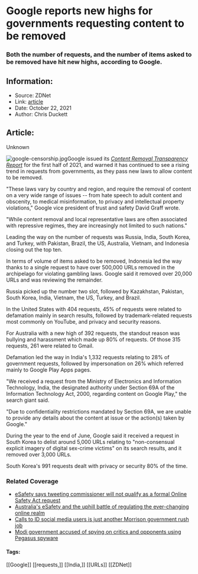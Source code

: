 # Google reports new highs for governments requesting content to be removed
### Both the number of requests, and the number of items asked to be removed have hit new highs, according to Google.

## Information:
+ Source: ZDNet
+ Link: [article](https://www.zdnet.com/article/google-reports-new-highs-for-governments-requesting-content-to-be-removed/)
+ Date: October 22, 2021
+ Author: Chris Duckett


## Article:
Unknown

![google-censorship.jpg](https://www.zdnet.com/a/img/resize/8881ec8974f863f4630c7927c8dd6f8484def482/2015/02/24/d532af83-2248-40d0-b3b8-d918843a220d/google-censorship.jpg?fit=bounds&auto=webp)Google issued its [*Content Removal Transparency Report*](https://blog.google/outreach-initiatives/public-policy/our-content-removal-transparency-report-january-june-2021/) for the first half of 2021, and warned it has continued to see a rising trend in requests from governments, as they pass new laws to allow content to be removed. 

"These laws vary by country and region, and require the removal of content on a very wide range of issues -- from hate speech to adult content and obscenity, to medical misinformation, to privacy and intellectual property violations," Google vice president of trust and safety David Graff wrote. 

"While content removal and local representative laws are often associated with repressive regimes, they are increasingly not limited to such nations." 

Leading the way on the number of requests was Russia, India, South Korea, and Turkey, with Pakistan, Brazil, the US, Australia, Vietnam, and Indonesia closing out the top ten. 

In terms of volume of items asked to be removed, Indonesia led the way thanks to a single request to have over 500,000 URLs removed in the archipelago for violating gambling laws. Google said it removed over 20,000 URLs and was reviewing the remainder. 

Russia picked up the number two slot, followed by Kazakhstan, Pakistan, South Korea, India, Vietnam, the US, Turkey, and Brazil. 

In the United States with 404 requests, 45% of requests were related to defamation mainly in search results, followed by trademark-related requests most commonly on YouTube, and privacy and security reasons. 






For Australia with a new high of 392 requests, the standout reason was bullying and harassment which made up 80% of requests. Of those 315 requests, 261 were related to Gmail. 

Defamation led the way in India's 1,332 requests relating to 28% of government requests, followed by impersonation on 26% which referred mainly to Google Play Apps pages. 

"We received a request from the Ministry of Electronics and Information Technology, India, the designated authority under Section 69A of the Information Technology Act, 2000, regarding content on Google Play," the search giant said. 

"Due to confidentiality restrictions mandated by Section 69A, we are unable to provide any details about the content at issue or the action(s) taken by Google." 

During the year to the end of June, Google said it received a request in South Korea to delist around 5,000 URLs relating to "non-consensual explicit imagery of digital sex-crime victims" on its search results, and it removed over 3,000 URLs. 

South Korea's 991 requests dealt with privacy or security 80% of the time. 

### Related Coverage

* [eSafety says tweeting commissioner will not qualify as a formal Online Safety Act request](/article/esafety-says-tweeting-her-wont-qualify-as-a-formal-request-under-online-safety-act/)
* [Australia's eSafety and the uphill battle of regulating the ever-changing online realm](/article/australias-esafety-and-the-uphill-battle-of-regulating-the-ever-changing-online-realm/)
* [Calls to ID social media users is just another Morrison government rush job](/article/calls-to-id-social-media-users-is-just-another-morrison-government-rush-job/)
* [Modi government accused of spying on critics and opponents using Pegasus spyware](/article/modi-government-accused-of-spying-on-critics-opponents-using-pegasus-spyware/)





#### Tags:
[[Google]] [[requests,]] [[India,]] [[URLs]] [[ZDNet]]
